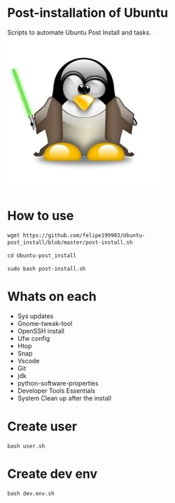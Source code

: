 # Post-installation of Ubuntu

Scripts to automate Ubuntu Post Install and tasks.
<img src=".github/ppyd.jpg">

# How to use
```
wget https://github.com/felipe199903/Ubuntu-post_install/blob/master/post-install.sh
```
```
cd Ubuntu-post_install
```
```
sudo bash post-install.sh
```
# Whats on each
- Sys updates
- Gnome-tweak-tool
- OpenSSH install
- Ufw config
- Htop
- Snap
- Vscode
- Git
- jdk
- python-software-properties
- Developer Tools Essentials
- System Clean up after the install

# Create user

```
bash user.sh
```

# Create dev env

```
bash dev.env.sh
```
